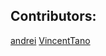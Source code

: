 ## Contributors:
[andrei](https://github.com/saltyskip)
[VincentTano](https://github.com/VincentTano)
